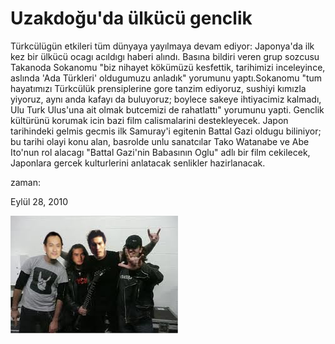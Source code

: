 # Uzakdoğu'da ülkücü genclik
Türkcülügün etkileri tüm dünyaya yayılmaya devam ediyor: Japonya'da ilk kez  bir ülkücü ocagı acıldıgı haberi alındı. Basına bildiri veren grup sozcusu Takanoda Sokanomu "biz nihayet kökümüzü kesfettik, tarihimizi inceleyince, aslında 'Ada Türkleri' oldugumuzu anladık" yorumunu yaptı.Sokanomu "tum hayatımızı Türkcülük prensiplerine gore tanzim ediyoruz, sushiyi kımızla yiyoruz, aynı anda kafayı da buluyoruz; boylece sakeye ihtiyacimiz kalmadı, Ulu Turk Ulus'una ait olmak butcemizi de rahatlattı" yorumunu yapti. Genclik kültürünü korumak icin bazi film calismalarini destekleyecek. Japon tarihindeki gelmis gecmis ilk Samuray'i egitenin Battal Gazi oldugu biliniyor; bu tarihi olayi konu alan, basrolde unlu sanatcılar Tako Watanabe ve Abe Ito'nun rol alacagı "Battal Gazi'nin Babasının Oglu" adlı bir film cekilecek, Japonlara gercek kulturlerini anlatacak senlikler hazirlanacak.







zaman:

Eylül 28, 2010










![](ulkucu-metal.jpeg)
